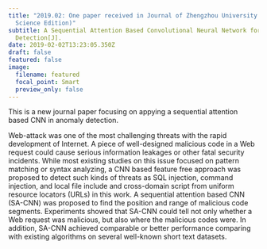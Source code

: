 ```yaml
---
title: "2019.02: One paper received in Journal of Zhengzhou University (Natural
  Science Edition)"
subtitle: A Sequential Attention Based Convolutional Neural Network for Anomaly
  Detection[J].
date: 2019-02-02T13:23:05.350Z
draft: false
featured: false
image:
  filename: featured
  focal_point: Smart
  preview_only: false
---
```

This is a new journal paper focusing on appying a sequential attention based CNN in anomaly detection.

Web-attack was one of the most challenging threats with the rapid development of Internet. A piece of well-designed malicious code in a Web request could cause serious information leakages or other fatal security incidents. While most existing studies on this issue focused on pattern matching or syntax analyzing, a CNN based feature free approach was proposed to detect such kinds of threats as SQL injection, command injection, and local file include and cross-domain script from uniform resource locators (URLs) in this work. A sequential attention based CNN (SA-CNN) was proposed to find the position and range of malicious code segments. Experiments showed that SA-CNN could tell not only whether a Web request was malicious, but also where the malicious codes were. In addition, SA-CNN achieved comparable or better performance comparing with existing algorithms on several well-known short text datasets.